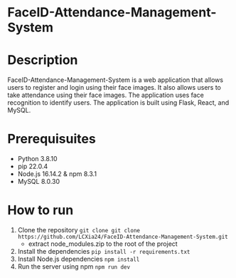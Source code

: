 # FaceID-Attendance-Management-System

# Description
FaceID-Attendance-Management-System is a web application that allows users to register and login using their face images. It also allows users to take attendance using their face images. The application uses face recognition to identify users. The application is built using Flask, React, and MySQL.

# Prerequisuites
* Python 3.8.10
* pip 22.0.4
* Node.js 16.14.2 & npm 8.3.1
* MySQL 8.0.30

# How to run
1. Clone the repository ```git clone git clone https://github.com/LCXia24/FaceID-Attendance-Management-System.git```
    - extract node_modules.zip to the root of the project
2. Install the dependencies ```pip install -r requirements.txt```
3. Install Node.js dependencies ```npm install```
4. Run the server using npm ```npm run dev```
